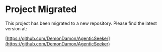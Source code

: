 # Project Migrated

This project has been migrated to a new repository. Please find the latest version at:

[https://github.com/DemonDamon/AgenticSeeker](https://github.com/DemonDamon/AgenticSeeker)